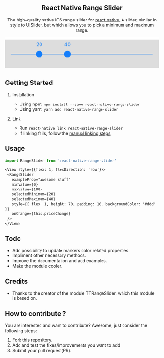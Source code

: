 <h2 align="center">React Native Range Slider</h2>
<p align="center">The high-quality native iOS range slider</a> for <a href="https://facebook.github.io/react-native/">react native.</a> A slider, similar in style to UISlider, but which allows you to pick a minimum and maximum range.

<p align="center">
  <img src="./img.png"/>
</p>


## Getting Started

1. Installation

   * Using npm: `npm install --save react-native-range-slider`
   * Using yarn: `yarn add react-native-range-slider`

2. Link
   * Run `react-native link react-native-range-slider`
   * If linking fails, follow the
     [manual linking steps](http://facebook.github.io/react-native/docs/linking-libraries-ios.html#manual-linking)

## Usage

```javascript
import RangeSlider from 'react-native-range-slider'
```

```JSX
<View style={{flex: 1, flexDirection: 'row'}}>
 <RangeSlider
   exampleProp="awesome stuff"
   minValue={0}
   maxValue={100}
   selectedMinimum={20}
   selectedMaximum={40}
   style={{ flex: 1, height: 70, padding: 10, backgroundColor: '#ddd' }}
   onChange={this.priceChange}
 />
</View>
```

## Todo

   * Add possibility to update markers color related properties.
   * Impliment other necessary methods.
   * Improve the documentation and add examples.
   * Make the module cooler.


## Credits

   * Thanks to the creator of the module <a href="https://github.com/TomThorpe/TTRangeSlider">TTRangeSlider</a>, which this module is based on.

## How to contribute ?
You are interested and want to contribute? Awesome, just consider the following steps:

1. Fork this repository.
2. Add and test the fixes/improvements you want to add
3. Submit your pull request(PR).